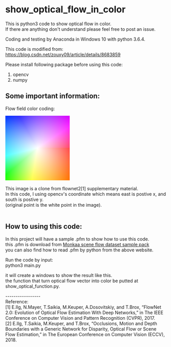 # show_optical_flow_in_color
This is python3 code to show optical flow in color.<br />
If there are anything don't understand please feel free to post an issue.<br />

Coding and testing by Anaconda in Windows 10 with python 3.6.4.<br />

This code is modified from:<br />
https://blog.csdn.net/zouxy09/article/details/8683859 <br />

Please install following package before using this code:<br />
1. opencv<br />
2. numpy<br />

## Some important information:
Flow field color coding:

![alt text](https://github.com/SHENG-KAI-HUANG/show_optical_flow_in_color/blob/master/optical_flow_color.png)

This image is a clone from flownet2[1] supplementary material.<br />
In this code, I using opencv's coordinate which means east is postive x, and south is postive y.<br />
(original point is the white point in the image).<br />
<br />

## How to using this code:
In this project will have a sample .pfm to show how to use this code.<br />
this .pfm is download from [Monkaa scene flow dataset sample pack](https://lmb.informatik.uni-freiburg.de/resources/datasets/SceneFlowDatasets.en.html)<br /> 
you can also find how to read .pfm by python from the above website.<br /> 

Run the code by input:<br />
python3 main.py<br />

it will create a windows to show the result like this.<br />
the function that turn optical flow vector into color be putted at show_optical_function.py.<br />

-----------------<br />
Reference:<br />
[1]	E.Ilg, N.Mayer, T.Saikia, M.Keuper, A.Dosovitskiy, and T.Brox, “FlowNet 2.0: Evolution of Optical Flow Estimation With Deep Networks,” in The IEEE Conference on Computer Vision and Pattern Recognition (CVPR), 2017.<br />
[2]	E.Ilg, T.Saikia, M.Keuper, and T.Brox, “Occlusions, Motion and Depth Boundaries with a Generic Network for Disparity, Optical Flow or Scene Flow Estimation,” in The European Conference on Computer Vision (ECCV), 2018.<br />


